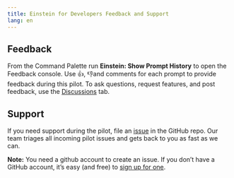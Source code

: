 ```yaml
---
title: Einstein for Developers Feedback and Support
lang: en
---
```


## Feedback

From the Command Palette run **Einstein: Show Prompt History** to open the Feedback console. Use 👍, 👎and comments for each prompt to provide feedback during this pilot. To ask questions, request features, and post feedback, use the [Discussions](https://github.com/forcedotcom/Einstein-GPT-for-Developers/discussions) tab.

## Support

If you need support during the pilot, file an [issue](https://github.com/forcedotcom/Einstein-GPT-for-Developers/issues) in the GitHub repo. Our team triages all incoming pilot issues and gets back to you as fast as we can.

**Note:** You need a github account to create an issue. If you don’t have a GitHub account, it’s easy (and free) to [sign up for one](https://github.com/join?ref_cta=Sign+up&ref_loc=header+logged+out&ref_page=%2F&source=header-home).
